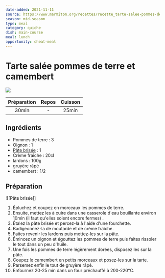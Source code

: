 ```yaml
---
date-added: 2021-11-11
source: https://www.marmiton.org/recettes/recette_tarte-salee-pommes-de-terre-et-camembert_315499.aspx
season: mid-season
type: meal
category: quiche
dish: main-course
meal: lunch
opportunity: cheat-meal
---
```


# Tarte salée pommes de terre et camembert

![](images/Tarte%20salée%20pommes%20de%20terre%20et%20camembert.jpg)

| Préparation | Repos | Cuisson |
|:-----------:|:-----:|:-------:|
|    30min    |   -   |  25min  |

## Ingrédients

- Pommes de terre : 3
- Oignon : 1
- [Pâte brisée](Pâte%20brisée.md) : 1
- Crème fraîche : 20cl
- lardons : 100g
- gruyère râpé
- camembert : 1/2

## Préparation

![[Pâte brisée]]

1. Épluchez et coupez en morceaux les pommes de terre.
2. Ensuite, mettez les à cuire dans une casserole d'eau bouillante environ 10min (il faut qu'elles soient encore fermes) .
3. Étalez la pâte brisée et percez-la à l'aide d'une fourchette.
4. Badigeonnez-la de moutarde et de crème fraîche.
5. Faites revenir les lardons puis mettez-les sur la pâte.
6. Émincez un oignon et égouttez les pommes de terre puis faites rissoler le tout dans un peu d'huile.
7. Une fois les pommes de terre légèrement dorées, disposez les sur la pâte.
8. Coupez le camembert en petits morceaux et posez-les sur la tarte.
9. Parsemez enfin le tout de gruyère râpé.
10. Enfournez 20-25 min dans un four préchauffé à 200-220°C.
